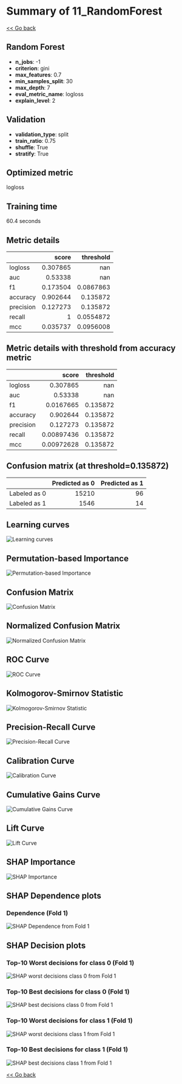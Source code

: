 # Summary of 11_RandomForest

[<< Go back](../README.md)


## Random Forest
- **n_jobs**: -1
- **criterion**: gini
- **max_features**: 0.7
- **min_samples_split**: 30
- **max_depth**: 7
- **eval_metric_name**: logloss
- **explain_level**: 2

## Validation
 - **validation_type**: split
 - **train_ratio**: 0.75
 - **shuffle**: True
 - **stratify**: True

## Optimized metric
logloss

## Training time

60.4 seconds

## Metric details
|           |    score |   threshold |
|:----------|---------:|------------:|
| logloss   | 0.307865 | nan         |
| auc       | 0.53338  | nan         |
| f1        | 0.173504 |   0.0867863 |
| accuracy  | 0.902644 |   0.135872  |
| precision | 0.127273 |   0.135872  |
| recall    | 1        |   0.0554872 |
| mcc       | 0.035737 |   0.0956008 |


## Metric details with threshold from accuracy metric
|           |      score |   threshold |
|:----------|-----------:|------------:|
| logloss   | 0.307865   |  nan        |
| auc       | 0.53338    |  nan        |
| f1        | 0.0167665  |    0.135872 |
| accuracy  | 0.902644   |    0.135872 |
| precision | 0.127273   |    0.135872 |
| recall    | 0.00897436 |    0.135872 |
| mcc       | 0.00972628 |    0.135872 |


## Confusion matrix (at threshold=0.135872)
|              |   Predicted as 0 |   Predicted as 1 |
|:-------------|-----------------:|-----------------:|
| Labeled as 0 |            15210 |               96 |
| Labeled as 1 |             1546 |               14 |

## Learning curves
![Learning curves](learning_curves.png)

## Permutation-based Importance
![Permutation-based Importance](permutation_importance.png)
## Confusion Matrix

![Confusion Matrix](confusion_matrix.png)


## Normalized Confusion Matrix

![Normalized Confusion Matrix](confusion_matrix_normalized.png)


## ROC Curve

![ROC Curve](roc_curve.png)


## Kolmogorov-Smirnov Statistic

![Kolmogorov-Smirnov Statistic](ks_statistic.png)


## Precision-Recall Curve

![Precision-Recall Curve](precision_recall_curve.png)


## Calibration Curve

![Calibration Curve](calibration_curve_curve.png)


## Cumulative Gains Curve

![Cumulative Gains Curve](cumulative_gains_curve.png)


## Lift Curve

![Lift Curve](lift_curve.png)



## SHAP Importance
![SHAP Importance](shap_importance.png)

## SHAP Dependence plots

### Dependence (Fold 1)
![SHAP Dependence from Fold 1](learner_fold_0_shap_dependence.png)

## SHAP Decision plots

### Top-10 Worst decisions for class 0 (Fold 1)
![SHAP worst decisions class 0 from Fold 1](learner_fold_0_shap_class_0_worst_decisions.png)
### Top-10 Best decisions for class 0 (Fold 1)
![SHAP best decisions class 0 from Fold 1](learner_fold_0_shap_class_0_best_decisions.png)
### Top-10 Worst decisions for class 1 (Fold 1)
![SHAP worst decisions class 1 from Fold 1](learner_fold_0_shap_class_1_worst_decisions.png)
### Top-10 Best decisions for class 1 (Fold 1)
![SHAP best decisions class 1 from Fold 1](learner_fold_0_shap_class_1_best_decisions.png)

[<< Go back](../README.md)
